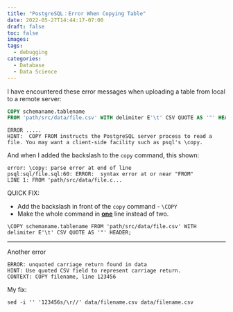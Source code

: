 ```yaml
---
title: "PostgreSQL：Error When Copying Table"
date: 2022-05-27T14:44:17-07:00
draft: false
toc: false
images:
tags:
  - debugging
categories:
  - Database
  - Data Science
---
```




I have encountered these error messages when uploading a table from local to a remote server:



```sql
COPY schemaname.tablename 
FROM 'path/src/data/file.csv' WITH delimiter E'\t' CSV QUOTE AS '"' HEADER;
```

```shell
ERROR .....
HINT:  COPY FROM instructs the PostgreSQL server process to read a file. You may want a client-side facility such as psql's \copy.
```

And when I added the backslash to the `copy` command, this shown:

```shell
error: \copy: parse error at end of line
psql:sql/file.sql:60: ERROR:  syntax error at or near "FROM"
LINE 1: FROM 'path/src/data/file.c...
```

QUICK FIX:

- Add the backslash in front of the `copy` command - `\COPY`
- Make the whole command in **<u>one</u>** line instead of two. 

```shell
\COPY schemaname.tablename FROM 'path/src/data/file.csv' WITH delimiter E'\t' CSV QUOTE AS '"' HEADER;
```

---

Another error 

```shell
ERROR: unquoted carriage return found in data
HINT: Use quoted CSV field to represent carriage return.
CONTEXT: COPY filename, line 123456
```

My fix:

```shell
sed -i '' '123456s/\r//' data/filename.csv data/filename.csv
```

